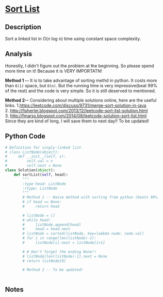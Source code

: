 # [Sort List](https://leetcode.com/problems/sort-list/)

## Description
Sort a linked list in O(n log n) time using constant space complexity.
## Analysis
Honestly, I didn't figure out the problem at the beginning. So please spend more time on it! Because it is VERY IMPORTATN! 

**Method 1 --** It is to take advantage of sorting methd in python. It costs more than `O(1)` space, but `O(n)`. But the running time is very impressive(beat 99% of the rest) and the code is very simple. So it is still deserved to mentioned.

**Method 2--** Considering about multiple solutions online, here are the useful links.
1.https://leetcode.com/discuss/9731/merge-sort-solution-in-java  
2. http://fisherlei.blogspot.com/2013/12/leetcode-sort-list-solution.html  
3. http://fmarss.blogspot.com/2014/08/leetcode-solution-sort-list.html  
Since they are kind of long, I will save them to next day!! To be updated!

## Python Code
~~~python
# Definition for singly-linked list.
# class ListNode(object):
#     def __init__(self, x):
#         self.val = x
#         self.next = None
class Solution(object):
    def sortList(self, head):
        """
        :type head: ListNode
        :rtype: ListNode
        """
        # Method 1 -- Naive method with sorting from python (beats 99%)
        # if head == None:
        #     return head
        
        # listNode = []
        # while head:
        #     listNode.append(head)
        #     head = head.next
        # listNode = sorted(listNode, key=lambda node: node.val)
        # for i in range(len(listNode)-1):
        #     listNode[i].next = listNode[i+1]
        
        # # Don't forget the ending None!!
        # listNode[len(listNode)-1].next = None
        # return listNode[0]
        
        # Method 2 -- To be updated!
        
~~~
## Notes
